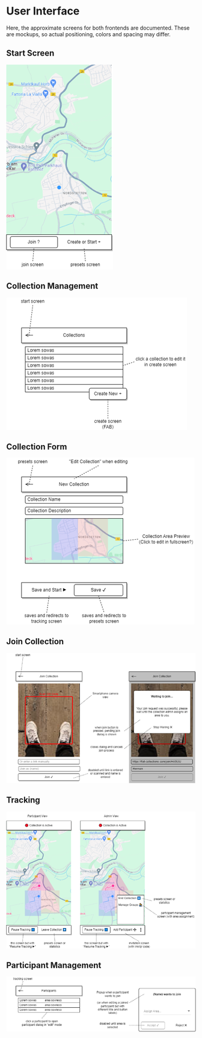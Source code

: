 # User Interface

Here, the approximate screens for both frontends are documented.
These are mockups, so actual positioning, colors and spacing may differ.

## Start Screen

![](/docs/assets/ui/start.drawio.png)

## Collection Management

![](/docs/assets/ui/presets.drawio.png)

## Collection Form

![](/docs/assets/ui/create.drawio.png)

## Join Collection

![](/docs/assets/ui/join.drawio.png)

## Tracking

![](/docs/assets/ui/tracking.drawio.png)

## Participant Management

![](/docs/assets/ui/participants.drawio.png)
